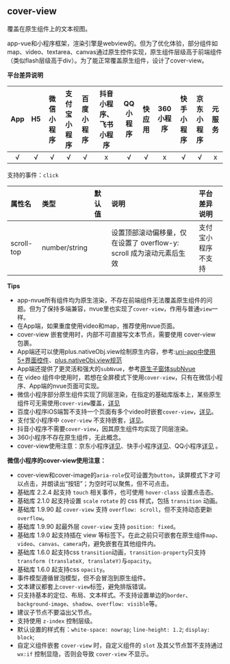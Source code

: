 ## cover-view
覆盖在原生组件上的文本视图。

app-vue和小程序框架，渲染引擎是webview的。但为了优化体验，部分组件如map、video、textarea、canvas通过原生控件实现，原生组件层级高于前端组件（类似flash层级高于div）。为了能正常覆盖原生组件，设计了cover-view。


**平台差异说明**

|App|H5|微信小程序|支付宝小程序|百度小程序|抖音小程序、飞书小程序|QQ小程序|快应用|360小程序|快手小程序|京东小程序|元服务|
|:-:|:-:|:-:|:-:|:-:|:-:|:-:|:-:|:-:|:-:|:-:|:-:|
|√|√|√|√|√|x|√|√|x|√|√|x|


<!-- UNIAPPCOMJSON.cover-image.compatibility -->

支持的事件：`click`

|属性名|类型|默认值|说明|平台差异说明|
|:-|:-|:-|:-|:-|
|scroll-top|number/string||设置顶部滚动偏移量，仅在设置了 overflow-y: scroll 成为滚动元素后生效|支付宝小程序不支持|



**Tips**

- app-nvue所有组件均为原生渲染，不存在前端组件无法覆盖原生组件的问题。但为了保持多端兼容，nvue里也实现了`cover-view`，作用与普通`view`一样。
- 在App端，如果重度使用video和map，推荐使用nvue页面。
- cover-view 嵌套使用时，内部不可直接写文本节点，需要使用 cover-view 包裹。
- App端还可以使用plus.nativeObj.view绘制原生内容，参考:[uni-app中使用5+界面控件](https://ask.dcloud.net.cn/article/35036)、[plus.nativeObj.view规范](https://www.html5plus.org/doc/zh_cn/nativeobj.html#plus.nativeObj.View)
- App端还提供了更灵活和强大的`subNvue`，参考[原生子窗体subNvue](/api/window/subNVues)
- 在 video 组件中使用时，若想在全屏模式下使用`cover-view`，只有在微信小程序、App端的nvue页面可实现。
- 微信小程序部分原生组件实现了同层渲染，在指定的基础库版本上，某些原生组件可无需使用`cover-view`覆盖，[详见](https://developers.weixin.qq.com/miniprogram/dev/component/native-component.html)
- 百度小程序iOS端暂不支持一个页面有多个video时嵌套`cover-view`，[详见](https://smartprogram.baidu.com/docs/develop/component/view_cover-view/)。
- 支付宝小程序中 `cover-view` 不支持嵌套，[详见](https://opendocs.alipay.com/mini/component/cover-view)。
- 抖音小程序不需要`cover-view`，因其原生组件均实现了同层渲染。
- 360小程序不存在原生组件，无此概念。
- cover-view使用注意：京东小程序[详见](https://mp-docs.jd.com/doc/dev/component/548)、快手小程序[详见](https://mp.kuaishou.com/docs/develop/components/view/cover-view.html)、QQ小程序[详见](https://q.qq.com/wiki/develop/miniprogram/component/view-container/cover.html#cover-view) 。



**微信小程序的cover-view使用注意：**
- cover-view和cover-image的`aria-role`仅可设置为`button`，读屏模式下才可以点击，并朗读出“按钮”；为空时可以聚焦，但不可点击。
- 基础库 2.2.4 起支持 `touch` 相关事件，也可使用 `hover-class` 设置点击态。
- 基础库 2.1.0 起支持设置 `scale` `rotate` 的 css 样式，包括 `transition` 动画。
- 基础库 1.9.90 起 `cover-view` 支持 `overflow: scroll`，但不支持动态更新 `overflow`。
- 基础库 1.9.90 起最外层 `cover-view` 支持 `position: fixed`。
- 基础库 1.9.0 起支持插在 view 等标签下。在此之前只可嵌套在原生组件`map`、`video`、`canvas`、`camera`内，避免嵌套在其他组件内。
- 基础库 1.6.0 起支持css `transition`动画，`transition-property`只支持`transform (translateX, translateY)`与`opacity`。
- 基础库 1.6.0 起支持css `opacity`。
- 事件模型遵循冒泡模型，但不会冒泡到原生组件。
- 文本建议都套上`cover-view`标签，避免排版错误。
- 只支持基本的定位、布局、文本样式。不支持设置单边的`border`、`background-image`、`shadow`、`overflow: visible`等。
- 建议子节点不要溢出父节点。
- 支持使用 `z-index` 控制层级。
- 默认设置的样式有：`white-space: nowrap`; `line-height: 1.2`; `display: block`;
- 自定义组件嵌套 `cover-view` 时，自定义组件的 `slot` 及其父节点暂不支持通过 `wx:if` 控制显隐，否则会导致 `cover-view` 不显示。
